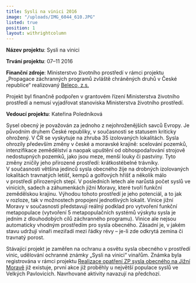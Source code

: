 ```yaml
---
title: Sysli na vinici 2016
image: "/uploads/IMG_6044_610.JPG"
listed: true
position: 1
layout: withrightcolumn
---
```

**Název projektu**: Sysli na vinici

**Trvání projektu**: 07–11 2016

**Finanční zdroje**: Ministerstvo životního prostředí v rámci projektu
„Propagace záchranných programů zvláště chráněných druhů v České
republice“ realizovaný [Beleco, z.s.][1]

Projekt byl finančně podpořen v grantovém řízení Ministerstva životního
prostředí a nemusí vyjadřovat stanoviska Ministerstva životního
prostředí.

**Vedoucí projektu**: Kateřina Poledníková

Sysel obecný je považován za jednoho z nejohroženějších savců Evropy. Je
původním druhem České republiky, v současnosti se statusem kriticky
ohrožený. V ČR se vyskytuje na zhruba 35 izolovaných lokalitách. Sysla
ohrozily především změny v české a moravské krajině: scelování pozemků,
intenzifikace zemědělství a naopak upuštění od obhospodařování strojově
nedostupných pozemků, jako jsou meze, menší louky či pastviny. Tyto
změny zničily jeho přirozené prostředí: krátkostébelné
trávníky. V současnosti většina jedinců sysla obecného žije na drobných
izolovaných lokalitách travnatých letišť, kempů a golfových hřišť
a několik málo v prostředí přirozených stepí. V posledních letech ale
narůstá počet syslů ve vinicích, sadech a záhumenkách jižní Moravy,
které tvoří funkční zemědělskou krajinu. Výhodou tohoto prostředí je
jeho potenciál, a to jak v rozloze, tak v možnostech propojení
jednotlivých lokalit. Vinice jižní Moravy v současnosti představují
reálný podklad pro vytvoření funkční metapopulace (vytvoření
5 metapopulačních systémů výskytu sysla je jedním z dlouhodobých cílů
záchranného programu). Vinice ale nejsou automaticky vhodným prostředím
pro sysla obecného. Zásadní je, v jakém stavu udržují vinaři meziřadí
mezi řádky révy – je-li zde odkrytá zemina či travnatý porost.

Stávající projekt je zaměřen na ochranu a osvětu sysla obecného
v prostředí vinic, udělování ochranné známky „Sysli na vinici“ vinařům.
Známka byla registrována v rámci projektu [Realizace opatření ZP sysla
obecného na Jižní Moravě](/o-nas/projekty/realizace-opatreni) již
existuje, první akce již proběhly u největší populace syslů ve Velkých
Pavlovicích. Navrhované aktivity navazují na předchozí.


[1]: http://www.beleco.cz
